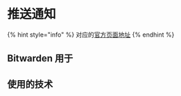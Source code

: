 # 推送通知

{% hint style="info" %}
对应的[官方页面地址](https://contributing.bitwarden.com/architecture/deep-dives/push-notifications/)
{% endhint %}

## Bitwarden 用于 <a href="#uses-at-bitwarden" id="uses-at-bitwarden"></a>

## 使用的技术 <a href="#technology-in-use" id="technology-in-use"></a>
